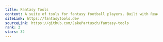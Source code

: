 ```yaml
---
title: Fantasy Tools
content: A suite of tools for fantasy football players. Built with React and serverless technologies on AWS.
siteLink: https://fantasytools.dev
sourceLink: https://github.com/JakePartusch/fantasy-tools
rank: 2
stars: 32
---
```

